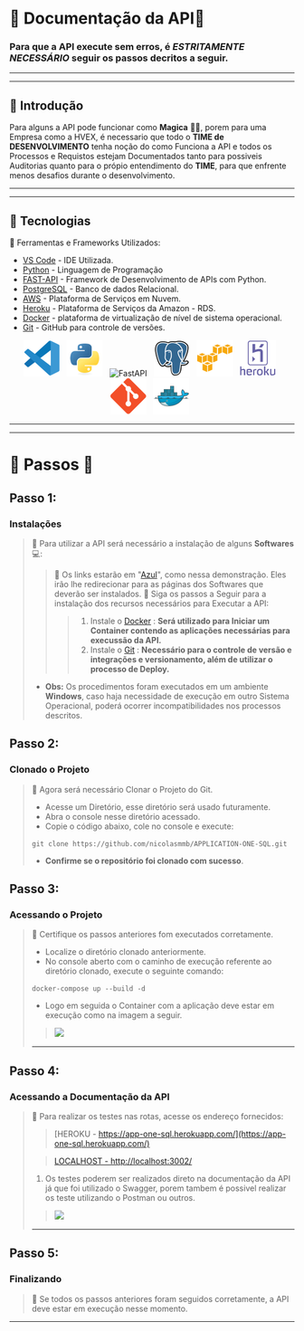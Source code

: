 

# :scroll: Documentação da API:scroll:

### **Para que a API execute sem erros, é *ESTRITAMENTE NECESSÁRIO* seguir os passos decritos a seguir**.
---
----

## :round_pushpin: Introdução

Para alguns a API pode funcionar como **Magica** 🧙‍♂️, porem para uma Empresa como a HVEX, é necessario que todo o **TIME de DESENVOLVIMENTO** tenha noção do como Funciona a API e todos os Processos e Requistos estejam Documentados tanto para possiveis Auditorias quanto para o própio entendimento do **TIME**, para que enfrente menos desafios durante o desenvolvimento.

----
----
## :mag_right: Tecnologias

:round_pushpin: Ferramentas e Frameworks Utilizados:

- [VS Code](https://code.visualstudio.com/download) - IDE Utilizada.
- [Python](https://www.python.org/) - Linguagem de Programação
- [FAST-API](https://fastapi.tiangolo.com/) - Framework de Desenvolvimento de APIs com Python.
- [PostgreSQL](https://www.postgresql.org/) - Banco de dados Relacional. 
- [AWS](https://aws.amazon.com/) - Plataforma de Serviços em Nuvem. 
- [Heroku](https://dashboard.heroku.com/) - Plataforma de Serviços da Amazon - RDS. 
- [Docker](https://www.docker.com/) - plataforma de virtualização de nível de sistema operacional.
- [Git](https://github.com/) - GitHub para controle de versões.





<p align="center">
<img height=64" src="https://raw.githubusercontent.com/devicons/devicon/master/icons/vscode/vscode-original.svg" alt="VSCode"/>&nbsp;&nbsp;
<img height=64" src="https://raw.githubusercontent.com/devicons/devicon/master/icons/python/python-original.svg" alt="Python"/>&nbsp;&nbsp;
<img height=64" src="https://cdn.worldvectorlogo.com/logos/fastapi-1.svg" alt="FastAPI"/>&nbsp;&nbsp; 
<img height=64" src="https://raw.githubusercontent.com/devicons/devicon/master/icons/postgresql/postgresql-original.svg" alt="PostgreSQL"/>&nbsp;&nbsp;
<img height=64" src="https://raw.githubusercontent.com/devicons/devicon/master/icons/amazonwebservices/amazonwebservices-original.svg" alt="AWS-RDS"/>&nbsp;&nbsp;
<img height=64" src="https://raw.githubusercontent.com/devicons/devicon/master/icons/heroku/heroku-original-wordmark.svg" alt="AWS-RDS"/>&nbsp;&nbsp;
<img height=64" src="https://raw.githubusercontent.com/devicons/devicon/master/icons/git/git-original.svg" alt="Git"/>&nbsp;&nbsp;
<img height=64" src="https://raw.githubusercontent.com/devicons/devicon/master/icons/docker/docker-original.svg" alt="Docker"/>&nbsp;&nbsp;
</p>




----
----
# :rotating_light: Passos :rotating_light:
## Passo 1:
### Instalações
>
>:pushpin: Para utilizar a API será necessário a instalação de alguns **Softwares** :computer::
>>:round_pushpin: Os links estarão em "[Azul]()", como nessa demonstração. Eles irão lhe redirecionar para as páginas dos Softwares que deverão ser instalados.
>>:round_pushpin: Siga os passos a Seguir para a instalação dos recursos necessários para Executar a API:
>>> 1. Instale o [Docker](https://www.docker.com/products/docker-desktop) : **Será utilizado para Iniciar um Container contendo as aplicações necessárias para execussão da API.**
>>> 2. Instale o [Git](https://git-scm.com/downloads) : **Necessário para o controle de versão e integrações e versionamento, além de utilizar o processo de Deploy.**
> - **Obs:** Os procedimentos foram executados em um ambiente **Windows**, caso haja necessidade de execução em outro Sistema Operacional, poderá ocorrer incompatibilidades nos processos descritos.


## Passo 2:
### Clonado o Projeto
> :pushpin: Agora será necessário Clonar o Projeto do Git.
> - Acesse um Diretório, esse diretório será usado futuramente.
> - Abra o console nesse diretório acessado.
> - Copie o código abaixo, cole no console e execute:
>```shell 
> git clone https://github.com/nicolasmmb/APPLICATION-ONE-SQL.git
>```
> - **Confirme se o repositório foi clonado com sucesso**.
> 

## Passo 3:
### Acessando o Projeto
> :pushpin: Certifique os passos anteriores fom executados corretamente.
> - Localize o diretório clonado anteriormente.
> - No console aberto com o caminho de execução referente ao diretório clonado, execute o seguinte comando:
>```shell 
>docker-compose up --build -d
>```
> - Logo em seguida o Container com a aplicação deve estar em execução como na imagem a seguir.
>>  ![](https://raw.githubusercontent.com/nicolasmmb/saved-images/main/telponto/CAP1.png) 
> --- 
>


## Passo 4:
### Acessando a Documentação da API
> :pushpin: Para realizar os testes nas rotas, acesse os endereço fornecidos:
>>  [HEROKU -  https://app-one-sql.herokuapp.com/](https://app-one-sql.herokuapp.com/)
>
>>  [LOCALHOST - http://localhost:3002/](http://localhost:3002/)
> 1. Os testes poderem ser realizados direto na documentação da API já que foi utilizado o Swagger, porem tambem é possivel realizar os teste utilizando o Postman ou outros.
>>  ![](https://raw.githubusercontent.com/nicolasmmb/saved-images/main/telponto/CAP2.png) 
> ---
> 
## Passo 5:
### Finalizando
> :pushpin: Se todos os passos anteriores foram seguidos corretamente, a API deve estar em execução nesse momento.
----